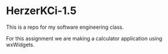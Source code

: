 # HerzerKCi-1.5
This is a repo for my software engineering class.

For this assignment we are making a calculator application
using wxWidgets.


